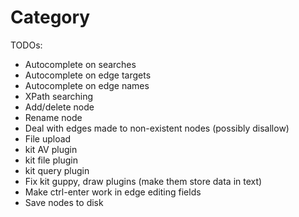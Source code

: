 Category
========

TODOs:

* Autocomplete on searches
* Autocomplete on edge targets
* Autocomplete on edge names
* XPath searching
* Add/delete node
* Rename node
* Deal with edges made to non-existent nodes (possibly disallow)
* File upload
* kit AV plugin
* kit file plugin
* kit query plugin
* Fix kit guppy, draw plugins (make them store data in text)
* Make ctrl-enter work in edge editing fields
* Save nodes to disk
